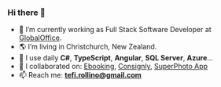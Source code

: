 ### Hi there 👋

- 🔭 I’m currently working as Full Stack Software Developer at <a href="https://www.globaloffice.co.nz" target="_blank">GlobalOffice</a>.
- 🌎 I’m living in Christchurch, New Zealand.
- 🔧 I use daily __C#__, __TypeScript__, __Angular__, __SQL Server__, __Azure__...
- 💼 I collaborated on: <a href="https://www.ebooking.com.ar/" target="_blank">Ebooking</a>, <a href="https://www.consignlyhq.com/" target="_blank">Consignly</a>, <a href="http://moonlighting.io/superphoto-browse-effects">SuperPhoto App</a>
- 📫 Reach me: **tefi.rollino@gmail.com**
